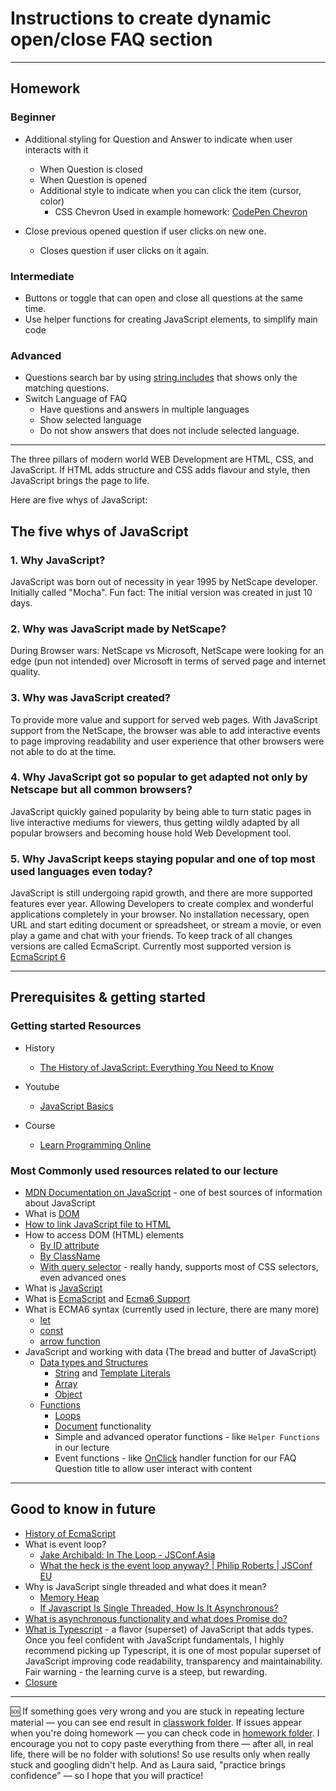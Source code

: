 # Instructions to create dynamic open/close FAQ section

---

## Homework

### Beginner

- Additional styling for Question and Answer to indicate when user interacts with it

  - When Question is closed
  - When Question is opened
  - Additional style to indicate when you can click the item (cursor, color)
    - CSS Chevron Used in example homework: [CodePen Chevron](https://codepen.io/stepher/pen/yLOaEOP)

- Close previous opened question if user clicks on new one.
  - Closes question if user clicks on it again.

### Intermediate

- Buttons or toggle that can open and close all questions at the same time.
- Use helper functions for creating JavaScript elements, to simplify main code

### Advanced

- Questions search bar by using [string.includes](https://developer.mozilla.org/en-US/docs/Web/JavaScript/Reference/Global_Objects/String/includes) that shows only the matching questions.
- Switch Language of FAQ
  - Have questions and answers in multiple languages
  - Show selected language
  - Do not show answers that does not include selected language.

---

The three pillars of modern world WEB Development are HTML, CSS, and JavaScript.
If HTML adds structure and CSS adds flavour and style, then JavaScript brings the page to life.

Here are five whys of JavaScript:

## The five whys of JavaScript

### 1. Why JavaScript?

JavaScript was born out of necessity in year 1995 by NetScape developer. Initially called "Mocha". Fun fact: The initial version was created in just 10 days.

### 2. Why was JavaScript made by NetScape?

During Browser wars: NetScape vs Microsoft, NetScape were looking for an edge (pun not intended) over Microsoft in terms of served page and internet quality.

### 3. Why was JavaScript created?

To provide more value and support for served web pages. With JavaScript support from the NetScape, the browser was able to add interactive events to page improving readability and user experience that other browsers were not able to do at the time.

### 4. Why JavaScript got so popular to get adapted not only by Netscape but all common browsers?

JavaScript quickly gained popularity by being able to turn static pages in live interactive mediums for viewers, thus getting wildly adapted by all popular browsers and becoming house hold Web Development tool.

### 5. Why JavaScript keeps staying popular and one of top most used languages even today?

JavaScript is still undergoing rapid growth, and there are more supported features ever year. Allowing Developers to create complex and wonderful applications completely in your browser. No installation necessary, open URL and start editing document or spreadsheet, or stream a movie, or even play a game and chat with your friends.
To keep track of all changes versions are called EcmaScript. Currently most supported version is [EcmaScript 6](https://caniuse.com/?search=es6)

---

## Prerequisites & getting started

### Getting started Resources

- History
  - [The History of JavaScript: Everything You Need to Know](https://www.springboard.com/blog/data-science/history-of-javascript/)
- Youtube
  - [JavaScript Basics](https://www.youtube.com/playlist?list=PLpDGn9xs9oZnacBta9zmdYDr8yuVf09wF)
- Course

  - [Learn Programming Online](https://learnprogramming.online/)

### Most Commonly used resources related to our lecture

- [MDN Documentation on JavaScript](https://developer.mozilla.org/en-US/docs/Web/JavaScript) - one of best sources of information about JavaScript
- What is [DOM](https://developer.mozilla.org/en-US/docs/Web/API/Document_Object_Model)
- [How to link JavaScript file to HTML](https://developer.mozilla.org/en-US/docs/Web/HTML/Element/script)
- How to access DOM (HTML) elements
  - [By ID attribute](https://developer.mozilla.org/en-US/docs/Web/API/Document/getElementById)
  - [By ClassName](https://developer.mozilla.org/en-US/docs/Web/API/Document/getElementsByClassName)
  - [With query selector](https://developer.mozilla.org/en-US/docs/Web/API/Document/querySelector) - really handy, supports most of CSS selectors, even advanced ones
- What is [JavaScript](https://developer.mozilla.org/en-US/docs/Web/JavaScript)
- What is [EcmaScript](https://en.wikipedia.org/wiki/ECMAScript) and [Ecma6 Support](https://caniuse.com/?search=es6)
- What is ECMA6 syntax (currently used in lecture, there are many more)
  - [let](https://developer.mozilla.org/en-US/docs/Web/JavaScript/Reference/Statements/let)
  - [const](https://developer.mozilla.org/en-US/docs/Web/JavaScript/Reference/Statements/const)
  - [arrow function](https://developer.mozilla.org/en-US/docs/Web/JavaScript/Reference/Functions/Arrow_functions)
- JavaScript and working with data (The bread and butter of JavaScript)
  - [Data types and Structures](https://developer.mozilla.org/en-US/docs/Web/JavaScript/Data_structures)
    - [String](https://developer.mozilla.org/en-US/docs/Web/JavaScript/Reference/Global_Objects/String) and [Template Literals](https://developer.mozilla.org/en-US/docs/Web/JavaScript/Reference/Template_literals)
    - [Array](https://developer.mozilla.org/en-US/docs/Web/JavaScript/Reference/Global_Objects/Array)
    - [Object](https://developer.mozilla.org/en-US/docs/Web/JavaScript/Reference/Global_Objects/Object)
  - [Functions](https://developer.mozilla.org/en-US/docs/Web/JavaScript/Reference/Global_Objects/Function)
    - [Loops](https://developer.mozilla.org/en-US/docs/Web/JavaScript/Guide/Loops_and_iteration)
    - [Document](https://developer.mozilla.org/en-US/docs/Web/API/Document) functionality
    - Simple and advanced operator functions - like `Helper Functions` in our lecture
    - Event functions - like [OnClick](https://developer.mozilla.org/en-US/docs/Web/API/Element/click_event) handler function for our FAQ Question title to allow user interact with content

---

## Good to know in future

- [History of EcmaScript](https://www.benmvp.com/blog/learning-es6-history-of-ecmascript/)
- What is event loop?
  - [Jake Archibald: In The Loop - JSConf.Asia](https://www.youtube.com/watch?v=cCOL7MC4Pl0)
  - [What the heck is the event loop anyway? | Philip Roberts | JSConf EU](https://www.youtube.com/watch?v=8aGhZQkoFbQ)
- Why is JavaScript single threaded and what does it mean?
  - [Memory Heap](https://developer.mozilla.org/en-US/docs/Web/JavaScript/Memory_Management)
  - [If Javascript Is Single Threaded, How Is It Asynchronous?](https://dev.to/bbarbour/if-javascript-is-single-threaded-how-is-it-asynchronous-56gd)
- [What is asynchronous functionality and what does Promise do?](https://developer.mozilla.org/en-US/docs/Web/JavaScript/Reference/Global_Objects/Promise)
- [What is Typescript](https://www.typescriptlang.org/) - a flavor (superset) of JavaScript that adds types. Once you feel confident with JavaScript fundamentals, I highly recommend picking up Typescript, it is one of most popular superset of JavaScript improving code readability, transparency and maintainability. Fair warning - the learning curve is a steep, but rewarding.
- [Closure](https://developer.mozilla.org/en-US/docs/Web/JavaScript/Closures)

---

🆘 If something goes very wrong and you are stuck in repeating lecture material — you can see end result in [classwork folder](https://github.com/alynioke/rtg-mentorship-2022/tree/main/lecture%201/classwork). If issues appear when you're doing homework — you can check code in [homework folder](https://github.com/alynioke/rtg-mentorship-2022/tree/main/lecture%201/homework). I encourage you not to copy paste everything from there — after all, in real life, there will be no folder with solutions! So use results only when really stuck and googling didn't help. And as Laura said, "practice brings confidence" — so I hope that you will practice!
